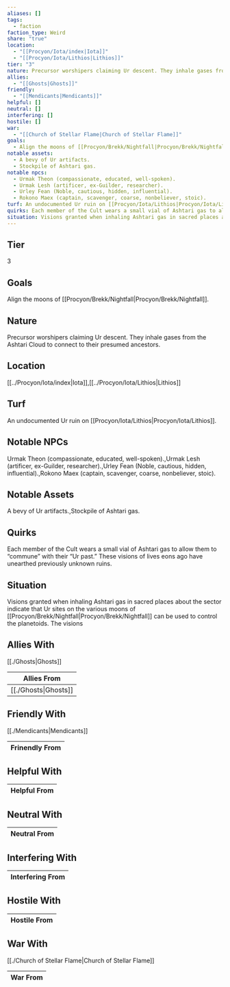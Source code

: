 ```yaml
---
aliases: []
tags:
  - faction
faction_type: Weird
share: "true"
location:
  - "[[Procyon/Iota/index|Iota]]"
  - "[[Procyon/Iota/Lithios|Lithios]]"
tier: "3"
nature: Precursor worshipers claiming Ur descent. They inhale gases from the Ashtari Cloud to connect to their presumed ancestors.
allies:
  - "[[Ghosts|Ghosts]]"
friendly:
  - "[[Mendicants|Mendicants]]"
helpful: []
neutral: []
interfering: []
hostile: []
war:
  - "[[Church of Stellar Flame|Church of Stellar Flame]]"
goals:
  - Align the moons of [[Procyon/Brekk/Nightfall|Procyon/Brekk/Nightfall]].
notable assets:
  - A bevy of Ur artifacts.
  - Stockpile of Ashtari gas.
notable npcs:
  - Urmak Theon (compassionate, educated, well-spoken).
  - Urmak Lesh (artificer, ex-Guilder, researcher).
  - Urley Fean (Noble, cautious, hidden, influential).
  - Rokono Maex (captain, scavenger, coarse, nonbeliever, stoic).
turf: An undocumented Ur ruin on [[Procyon/Iota/Lithios|Procyon/Iota/Lithios]].
quirks: Each member of the Cult wears a small vial of Ashtari gas to allow them to “commune” with their “Ur past.” These visions of lives eons ago have unearthed previously unknown ruins.
situation: Visions granted when inhaling Ashtari gas in sacred places about the sector indicate that Ur sites on the various moons of [[Procyon/Brekk/Nightfall|Procyon/Brekk/Nightfall]] can be used to control the planetoids. The visions
---
```

## Tier

3

## Goals

Align the moons of [[Procyon/Brekk/Nightfall|Procyon/Brekk/Nightfall]].

## Nature

Precursor worshipers claiming Ur descent. They inhale gases from the Ashtari Cloud to connect to their presumed ancestors.

## Location

[[../Procyon/Iota/index|Iota]],[[../Procyon/Iota/Lithios|Lithios]]

## Turf

An undocumented Ur ruin on [[Procyon/Iota/Lithios|Procyon/Iota/Lithios]].

## Notable NPCs

Urmak Theon (compassionate, educated, well-spoken).,Urmak Lesh (artificer, ex-Guilder, researcher).,Urley Fean (Noble, cautious, hidden, influential).,Rokono Maex (captain, scavenger, coarse, nonbeliever, stoic).

## Notable Assets

A bevy of Ur artifacts.,Stockpile of Ashtari gas.

## Quirks

Each member of the Cult wears a small vial of Ashtari gas to allow them to “commune” with their “Ur past.” These visions of lives eons ago have unearthed previously unknown ruins.

## Situation

Visions granted when inhaling Ashtari gas in sacred places about the sector indicate that Ur sites on the various moons of [[Procyon/Brekk/Nightfall|Procyon/Brekk/Nightfall]] can be used to control the planetoids. The visions

## Allies With

[[./Ghosts|Ghosts]]

| Allies From                    |
| ------------------------------ |
| [[./Ghosts\|Ghosts]] |


## Friendly With

[[./Mendicants|Mendicants]]

| Frinendly From |
| -------------- |


## Helpful With



| Helpful From |
| ------------ |


## Neutral With




| Neutral From |
| ------------ |



## Interfering With




| Interfering From |
| ---------------- |



## Hostile With




| Hostile From |
| ------------ |



## War With

[[./Church of Stellar Flame|Church of Stellar Flame]]

| War From |
| -------- |


